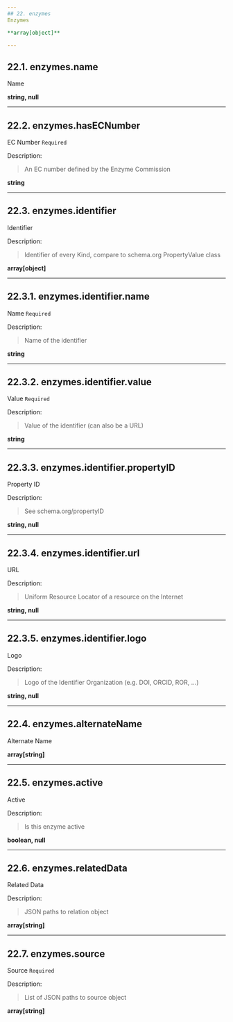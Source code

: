```yaml
---
## 22. enzymes
Enzymes  

**array[object]**

---
```

## 22.1. enzymes.name
Name  

**string, null**

---
## 22.2. enzymes.hasECNumber
EC Number  `Required`

Description:
> An EC number defined by the Enzyme Commission  

**string**

---
## 22.3. enzymes.identifier
Identifier  

Description:
> Identifier of every Kind, compare to schema.org PropertyValue class  

**array[object]**

---
## 22.3.1. enzymes.identifier.name
Name  `Required`

Description:
> Name of the identifier  

**string**

---
## 22.3.2. enzymes.identifier.value
Value  `Required`

Description:
> Value of the identifier (can also be a URL)  

**string**

---
## 22.3.3. enzymes.identifier.propertyID
Property ID  

Description:
> See schema.org/propertyID  

**string, null**

---
## 22.3.4. enzymes.identifier.url
URL  

Description:
> Uniform Resource Locator of a resource on the Internet  

**string, null**

---
## 22.3.5. enzymes.identifier.logo
Logo  

Description:
> Logo of the Identifier Organization (e.g. DOI, ORCID, ROR, ...)  

**string, null**

---
## 22.4. enzymes.alternateName
Alternate Name  

**array[string]**

---
## 22.5. enzymes.active
Active  

Description:
> Is this enzyme active  

**boolean, null**

---
## 22.6. enzymes.relatedData
Related Data  

Description:
> JSON paths to relation object  

**array[string]**

---
## 22.7. enzymes.source
Source  `Required`

Description:
> List of JSON paths to source object  

**array[string]**
